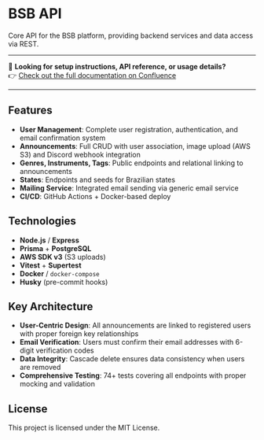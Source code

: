 # BSB API

Core API for the BSB platform, providing backend services and data access via REST.

---

📘 **Looking for setup instructions, API reference, or usage details?**  
👉 [Check out the full documentation on Confluence](https://muitoalemdomicrofone.atlassian.net/wiki/spaces/MADM/pages/13238276/BSB+API+Documentation)

---

## Features

- **User Management**: Complete user registration, authentication, and email confirmation system
- **Announcements**: Full CRUD with user association, image upload (AWS S3) and Discord webhook integration
- **Genres, Instruments, Tags**: Public endpoints and relational linking to announcements
- **States**: Endpoints and seeds for Brazilian states
- **Mailing Service**: Integrated email sending via generic email service
- **CI/CD**: GitHub Actions + Docker-based deploy

## Technologies

- **Node.js** / **Express**
- **Prisma** + **PostgreSQL**
- **AWS SDK v3** (S3 uploads)
- **Vitest** + **Supertest**
- **Docker** / `docker-compose`
- **Husky** (pre-commit hooks)

## Key Architecture

- **User-Centric Design**: All announcements are linked to registered users with proper foreign key relationships
- **Email Verification**: Users must confirm their email addresses with 6-digit verification codes
- **Data Integrity**: Cascade delete ensures data consistency when users are removed
- **Comprehensive Testing**: 74+ tests covering all endpoints with proper mocking and validation

## License

This project is licensed under the MIT License.
